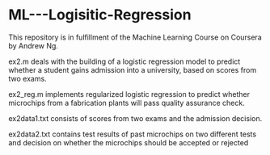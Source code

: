 # ML---Logisitic-Regression

This repository is in fulfillment of the Machine Learning Course on Coursera by Andrew Ng.

ex2.m deals with the building of a logistic regression model to predict whether a student gains admission into a university, based on scores from two exams.

ex2_reg.m implements regularized logistic regression to predict whether microchips from a fabrication plants will pass quality assurance check.

ex2data1.txt consists of scores from two exams and the admission decision.

ex2data2.txt contains test results of past microchips on two different tests and decision on whether the microchips should be accepted or rejected
